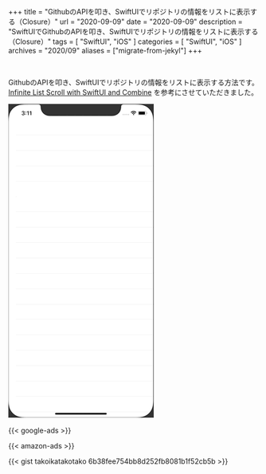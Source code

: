+++
title =  "GithubのAPIを叩き、SwiftUIでリポジトリの情報をリストに表示する（Closure）"
url = "2020-09-09"
date = "2020-09-09"
description = "SwiftUIでGithubのAPIを叩き、SwiftUIでリポジトリの情報をリストに表示する（Closure）"
tags = [
  "SwiftUI",
  "iOS"
]
categories = [
  "SwiftUI",
  "iOS"
]
archives = "2020/09"
aliases = ["migrate-from-jekyl"]
+++

<br>

GithubのAPIを叩き、SwiftUIでリポジトリの情報をリストに表示する方法です。
[Infinite List Scroll with SwiftUI and Combine](https://www.vadimbulavin.com/infinite-list-scroll-swiftui-combine/) を参考にさせていただきました。

![SwiftUI](1.gif)

<!-- Google Ads -->
{{< google-ads >}}

<!-- Amazon Ads -->
{{< amazon-ads >}}

{{< gist takoikatakotako 6b38fee754bb8d252fb8081b1f52cb5b >}}
